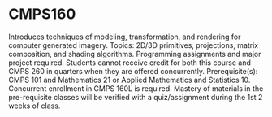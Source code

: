 # CMPS160
Introduces techniques of modeling, transformation, and rendering for computer generated imagery. Topics: 2D/3D primitives, projections, matrix composition, and shading algorithms. Programming assignments and major project required. Students cannot receive credit for both this course and CMPS 260 in quarters when they are offered concurrently. Prerequisite(s): CMPS 101 and Mathematics 21 or Applied Mathematics and Statistics 10. Concurrent enrollment in CMPS 160L is required. Mastery of materials in the pre-requisite classes will be verified with a quiz/assignment during the 1st 2 weeks of class.
